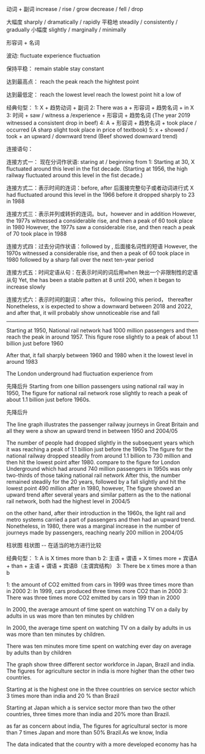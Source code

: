动词 + 副词
increase / rise / grow
decrease / fell / drop 

大幅度  sharply  / dramatically / rapidly
平稳地  steadily / consistently / gradually 
小幅度  slightly / marginally   / minimally

形容词 + 名词


波动:
fluctuate
experience fluctuation

保持平稳：
remain stable
stay constant

达到最高点：
reach the peak
reach the hightest point

达到最低定：
reach the lowest level
reach the lowest point
hit a low of

经典句型：
1: X + 趋势动词 + 副词
2: There was a + 形容词 + 趋势名词 + in X
3: 时间 +  saw / witness a /experience + 形容词 + 趋势名词  (The year 2019 witnessed a consistent drop in beef)
4: A + 形容词 + 趋势名词 + took place / occurred (A sharp slight took place in price of textbook)
5: x + showed / took + an upward / downward trend (Beef showed downward trend)

连接语句：

连接方式一： 现在分词作状语: staring at / beginning from
1: Starting at 30, X fluctuated around this level in the fist decade.
(Starting at 1956, the high railway fluctuated around this level in the fist decade.)

连接方式二：表示时间的连词：before, after 后面接完整句子或者动词进行式
X had fluctuated around this level in the 1966 before it dropped sharply to 23 in 1988

连接方式三：表示并列或转折的连词。but，however and in addition
However, the 1977s witnessed a considerable rise, and then a peak of 60 took place in 1980
However, the 1977s saw a considerable rise, and then reach a peak of 70 took place in 1988

连接方式四：过去分词作状语：followed by , 后面接名词性的短语
However, the 1970s witnessed a considerable rise, and then a peak of 60 took place in 1980 followed by a sharp fall over the next ten-year period

连接方式五：时间定语从句：在表示时间的词后用when 映出一个非限制性的定语从句
Yet, the has been a stable patten at 8 until 200, when it began to increase slowly

连接方式六：表示时间的副词：after this， following this period， thereafter
Nonetheless, x is expected to show a downward between 2018 and 2022, and after that, it will probably show unnoticeable rise and fall


------
Starting at 1950, National rail network had 1000 million passengers and then reach the peak in around 1957. This figure rose slightly to a peak of about 1.1 billion just before 1960

After that, it fall sharply between 1960 and 1980 when it the lowest level in around 1983


The London underground had fluctuation experience from 


先降后升
Starting from one billion passengers using national rail way in 1950, The figure for national rail network rose slightly to reach a peak of about 1.1 billion just before 1960s.

先降后升

The line graph illustrates the  passenger railway journeys in Great Britain and all they were a show an upward trend in between 1950 and 2004/05

The number of people had dropped slightly in the subsequent years which it was reaching a peak of 1.1 billion just before the 1960s
The figure for the national railway dropped steadily from around 1.1 billion to 730 million and then hit the lowest point after 1980. compare to the figure for London Underground which had around 740 million passengers in 1950s was only two-thirds of those taking national rail network After this, the number remained steadily for the 20 years, followed by a fall slightly and hit the lowest point 490 million after in 1980, however, The figure showed an upward trend after several years and similar pattern as the to the national rail network, both had the highest level in 2004/5

on the other hand, after their introduction in the 1960s, the light rail and metro systems carried a part of passengers and then had an upward trend. Nonetheless, in  1980, there was a marginal increase in the number of journeys made by passengers, reaching nearly 200 million in 2004/05

柱状图
柱状图 -- 在适当的地方进行比较

经典句型：
1: A is X times more than b
2: 主语 + 谓语 + X times more + 宾语A + than + 主语 + 谓语 + 宾语B（主谓宾结构）
3: There be x times more a than b

1: the amount of CO2 emitted from cars in 1999 was three times more than in 2000
2: In 1999, cars produced three times more CO2 than in 2000
3: There was three times more CO2 emitted by cars in 199 than in 2000

In 2000, the average amount of time spent on watching TV on a daily by adults in us was more than ten minutes by children

In 2000, the average time spent on watching TV on a daily by adults in us was more than ten minutes by children.

<!-- In 2000, adults spent on watching TV every day in us was more than ten minutes by children -->

There was ten minutes more time spent on watching ever day on average  by adults than by children


The graph show three different sector workforce in Japan, Brazil and india. The figures for agriculture sector in india is more higher than the other two countries.

Starting at is the highest one in the three countries on service sector which 3 times more than india and 20 % than Brazil

Starting at Japan which a is service sector more than two the other countries, three times more than india and 20% more than Brazil.

as far as concern about india, The figures for agricultural sector is more than 7 times
Japan and more than 50% Brazil.As we know, India


The data indicated that the country with a more developed economy has ha